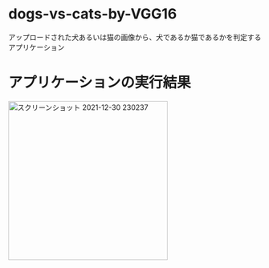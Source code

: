# dogs-vs-cats-by-VGG16
アップロードされた犬あるいは猫の画像から、犬であるか猫であるかを判定するアプリケーション

# アプリケーションの実行結果
<img width="317" alt="スクリーンショット 2021-12-30 230237" src="https://user-images.githubusercontent.com/62968285/147758775-663e6593-a4d4-4c65-9e58-ab8271aabff3.png">

